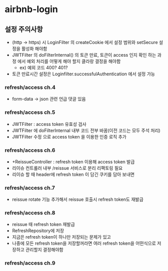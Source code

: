 # airbnb-login

## 설정 주의사항
* (http -> https) 시 LoginFilter 의 createCookie 에서 설정 범위와 setSecure 설정을 활성화 해야함 
* JWTFilter 의 doFilterInternal() 의 토큰 만료, 토큰이 access 인지 확인 하는 과정 에서 예외 처리를 어떻게 해야 할지 클라랑 결정을 해야함
  * ex) 예외 코드 400? 401?
* 토큰 만료시간 설정은 Loginfilter.successfulAuthentication 에서 설정 가능

### refresh/access ch.4
* form-data -> json 관련 언급 댓글 있음

### refresh/access ch.5
* JWTFilter : access token 유효성 검사
* JWTFilter 에 doFilterInternal 내부 코드 전부 바꿈(이전 코드는 모두 주석 처리)
* JWTFilter 수정 으로 access token 을 이용한 인증 로직 추가 

### refresh/access ch.6 
* +ReissueController : refresh token 이용해 access token 발급
* 리이슈 컨트롤러 내부 /reissue 서비스로 분리 리팩토링 필요
* 리이슈 할 때 header에 refresh token 이 담긴 쿠키를 담아 보내면 


### refresh/access ch.7
* reissue rotate 기능 추가해서 reissue 호출시 refresh token도 재발급

### refresh/access ch.8
* reissue 때 refresh token 재발급
* RefreshRepository에 저장
* 지금은 refresh token이 하나만 저장되는 문제가 있고
* 나중에 모든 refresh token을 저장할꺼라면 여러 refresh token을 어떤식으로 저장하고 관리할지 결정해야함

### refresh/access ch.9
